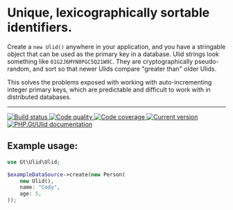 Unique, lexicographically sortable identifiers.
===============================================

Create a `new Ulid()` anywhere in your application, and you have a stringable object that can be used as the primary key in a database. Ulid strings look something like `01G2J6MYN0PGC5Q21W9C`. They are cryptographically pseudo-random, and sort so that newer Ulids compare "greater than" older Ulids.

This solves the problems exposed with working with auto-incrementing integer primary keys, which are predictable and difficult to work with in distributed databases.

***

<a href="https://github.com/PhpGt/Ulid/actions" target="_blank">
	<img src="https://badge.status.php.gt/ulid-build.svg" alt="Build status" />
</a>
<a href="https://scrutinizer-ci.com/g/PhpGt/Ulid" target="_blank">
	<img src="https://badge.status.php.gt/ulid-quality.svg" alt="Code quality" />
</a>
<a href="https://scrutinizer-ci.com/g/PhpGt/Ulid" target="_blank">
	<img src="https://badge.status.php.gt/ulid-coverage.svg" alt="Code coverage" />
</a>
<a href="https://packagist.org/packages/PhpGt/Ulid" target="_blank">
	<img src="https://badge.status.php.gt/ulid-version.svg" alt="Current version" />
</a>
<a href="http://www.php.gt/ulid" target="_blank">
	<img src="https://badge.status.php.gt/ulid-docs.svg" alt="PHP.Gt/Ulid documentation" />
</a>

## Example usage:

```php
use Gt\Ulid\Ulid;

$exampleDataSource->create(new Person(
	new Ulid(),
	name: "Cody",
	age: 5,
));
```
